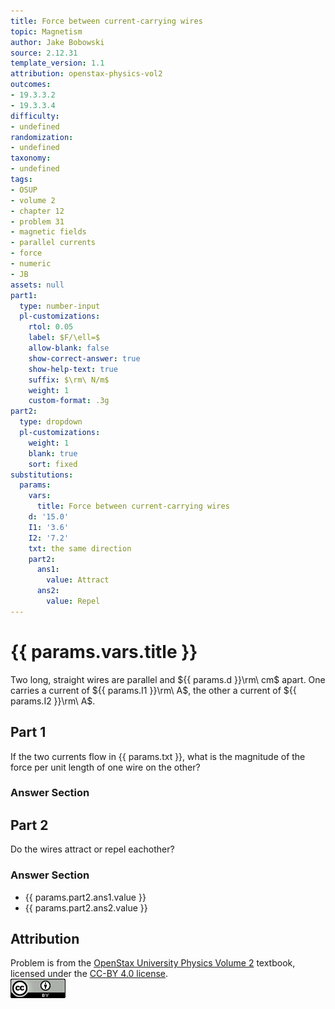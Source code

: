 ```yaml
---
title: Force between current-carrying wires
topic: Magnetism
author: Jake Bobowski
source: 2.12.31
template_version: 1.1
attribution: openstax-physics-vol2
outcomes:
- 19.3.3.2
- 19.3.3.4
difficulty:
- undefined
randomization:
- undefined
taxonomy:
- undefined
tags:
- OSUP
- volume 2
- chapter 12
- problem 31
- magnetic fields
- parallel currents
- force
- numeric
- JB
assets: null
part1:
  type: number-input
  pl-customizations:
    rtol: 0.05
    label: $F/\ell=$
    allow-blank: false
    show-correct-answer: true
    show-help-text: true
    suffix: $\rm\ N/m$
    weight: 1
    custom-format: .3g
part2:
  type: dropdown
  pl-customizations:
    weight: 1
    blank: true
    sort: fixed
substitutions:
  params:
    vars:
      title: Force between current-carrying wires
    d: '15.0'
    I1: '3.6'
    I2: '7.2'
    txt: the same direction
    part2:
      ans1:
        value: Attract
      ans2:
        value: Repel
---
```

# {{ params.vars.title }}
Two long, straight wires are parallel and ${{ params.d }}\rm\ cm$ apart.
One carries a current of ${{ params.I1 }}\rm\ A$, the other a current of ${{ params.I2 }}\rm\ A$.

## Part 1

If the two currents flow in {{ params.txt }}, what is the magnitude of the force per unit length of one wire on the other?

### Answer Section

## Part 2

Do the wires attract or repel eachother?

### Answer Section

- {{ params.part2.ans1.value }}
- {{ params.part2.ans2.value }}

## Attribution

Problem is from the [OpenStax University Physics Volume 2](https://openstax.org/details/books/university-physics-volume-2) textbook, licensed under the [CC-BY 4.0 license](https://creativecommons.org/licenses/by/4.0/).<br>![Image representing the Creative Commons 4.0 BY license.](https://raw.githubusercontent.com/firasm/bits/master/by.png)